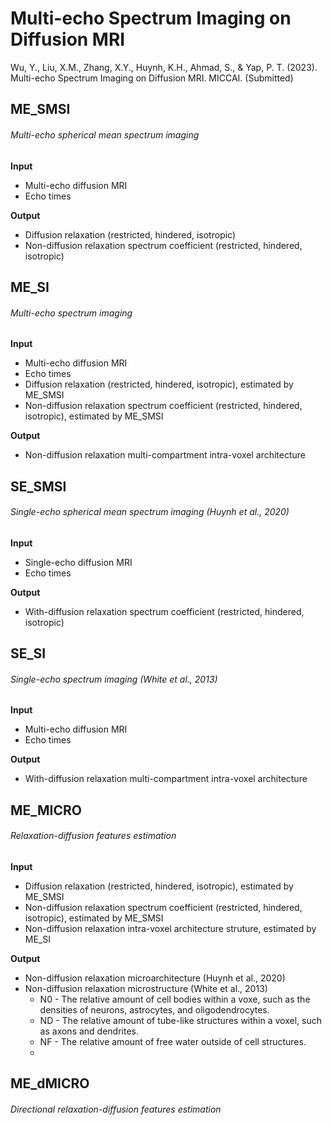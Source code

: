 # Multi-echo Spectrum Imaging on Diffusion MRI

Wu, Y., Liu, X.M., Zhang, X.Y., Huynh, K.H., Ahmad, S., & Yap, P. T. (2023). Multi-echo Spectrum Imaging on Diffusion MRI. MICCAI. (Submitted)


## ME_SMSI

###### Multi-echo spherical mean spectrum imaging

**Input**

- Multi-echo diffusion MRI
- Echo times

**Output**

- Diffusion relaxation (restricted, hindered, isotropic)
- Non-diffusion relaxation spectrum coefficient (restricted, hindered, isotropic)


## ME_SI

###### Multi-echo spectrum imaging

**Input**

- Multi-echo diffusion MRI
- Echo times
- Diffusion relaxation (restricted, hindered, isotropic), estimated by ME_SMSI
- Non-diffusion relaxation spectrum coefficient (restricted, hindered, isotropic), estimated by ME_SMSI

**Output**

- Non-diffusion relaxation multi-compartment intra-voxel architecture


## SE_SMSI

###### Single-echo spherical mean spectrum imaging (Huynh et al., 2020)

**Input**

- Single-echo diffusion MRI
- Echo times

**Output**

- With-diffusion relaxation spectrum coefficient (restricted, hindered, isotropic)


## SE_SI 

###### Single-echo spectrum imaging (White et al., 2013)

**Input**

- Multi-echo diffusion MRI
- Echo times

**Output**

- With-diffusion relaxation multi-compartment intra-voxel architecture


## ME_MICRO

###### Relaxation-diffusion features estimation

**Input**

- Diffusion relaxation (restricted, hindered, isotropic), estimated by ME_SMSI
- Non-diffusion relaxation spectrum coefficient (restricted, hindered, isotropic), estimated by ME_SMSI
- Non-diffusion relaxation intra-voxel architecture struture, estimated by ME_SI

**Output**

- Non-diffusion relaxation microarchitecture (Huynh et al., 2020)
- Non-diffusion relaxation microstructure (White et al., 2013)
  - N0 - The relative amount of cell bodies within a voxe, such as the densities of neurons, astrocytes, and oligodendrocytes. 
  - ND - The relative amount of tube-like structures within a voxel, such as axons and dendrites. 
  - NF - The relative amount of free water outside of cell structures.
  - 

## ME_dMICRO

###### Directional relaxation-diffusion features estimation
